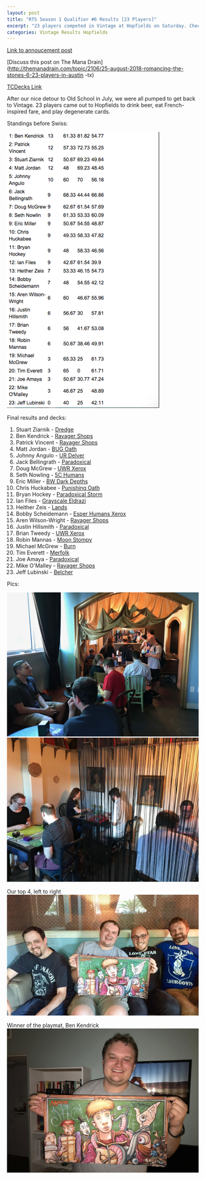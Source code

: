 ```yaml
---
layout: post
title: "RTS Season 1 Qualifier #6 Results [23 Players]"
excerpt: "23 players competed in Vintage at Hopfields on Saturday. Check out the results!"
categories: Vintage Results Hopfields
---
```


[Link to annoucement
post](http://themanadrain.com/topic/2086/8-25-18-romancing-the-stones-austin-tx-100-proxy-vintage)

[Discuss this post on The Mana
Drain](http://themanadrain.com/topic/2106/25-august-2018-romancing-the-stones-6-23-players-in-austin
-tx)

[TCDecks Link](http://www.tcdecks.net/deck.php?id=28381)

After our nice detour to Old School in July, we were all pumped to get back to Vintage. 23 players
came out to Hopfields to drink beer, eat French-inspired fare, and play degenerate cards.

Standings before Swiss:

![](/assets/images/2018-08-25/standings.png)

Final results and decks:

1. Stuart Ziarnik - [Dredge](/assets/images/2018-08-25/deck-1.jpg)
2. Ben Kendrick - [Ravager Shops](/assets/images/2018-08-25/deck-2.jpg)
3. Patrick Vincent - [Ravager Shops](/assets/images/2018-08-25/deck-3.jpg)
4. Matt Jordan - [BUG Oath](/assets/images/2018-08-25/deck-4.jpg)
5. Johnny Angulo - [UR Delver](/assets/images/2018-08-25/deck-5.jpg)
6. Jack Bellingrath - [Paradoxical](/assets/images/2018-08-25/deck-6.jpg)
7. Doug McGrew - [UWR Xerox](/assets/images/2018-08-25/deck-7.jpg)
8. Seth Nowling - [5C Humans](/assets/images/2018-08-25/deck-8.jpg)
9. Eric Miller - [BW Dark Depths](/assets/images/2018-08-25/deck-9.jpg)
10. Chris Huckabee - [Punishing Oath](/assets/images/2018-08-25/deck-10.jpg)
11. Bryan Hockey - [Paradoxical Storm](/assets/images/2018-08-25/deck-11.jpg)
12. Ian Files - [Grayscale Eldrazi](/assets/images/2018-08-25/deck-12.jpg)
13. Heither Zeis - [Lands](/assets/images/2018-08-25/deck-13.jpg)
14. Bobby Scheidemann - [Esper Humans Xerox](/assets/images/2018-08-25/deck-14.jpg)
15. Aren Wilson-Wright - [Ravager Shops](/assets/images/2018-08-25/deck-15.jpg)
16. Justin Hillsmith - [Paradoxical](/assets/images/2018-08-25/deck-16.jpg)
17. Brian Tweedy - [UWR Xerox](/assets/images/2018-08-25/deck-17.jpg)
18. Robin Mannas - [Moon Stompy](/assets/images/2018-08-25/deck-18.jpg)
19. Michael McGrew - [Burn](/assets/images/2018-08-25/deck-19.jpg)
20. Tim Everett - [Merfolk](/assets/images/2018-08-25/deck-20.jpg)
21. Joe Amaya - [Paradoxical](/assets/images/2018-08-25/deck-21.jpg)
22. Mike O'Malley - [Ravager Shops](/assets/images/2018-08-25/deck-22.jpg)
23. Jeff Lubinski - [Belcher](/assets/images/2018-08-25/deck-23.jpg)

Pics:

![](/assets/images/2018-08-25/1.jpg)
![](/assets/images/2018-08-25/2.jpg)

Our top 4, left to right
![](/assets/images/2018-08-25/3.jpg)

Winner of the playmat, Ben Kendrick
![](/assets/images/2018-08-25/4.jpg)

